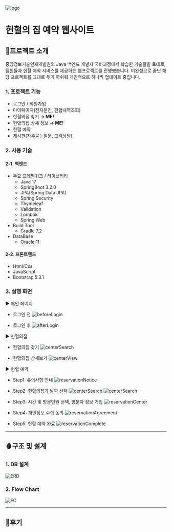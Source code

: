 ![logo](https://github.com/co-smicDust/bookingsystem/blob/master/redbank.PNG)
# 헌혈의 집 예약 웹사이트

## 💉프로젝트 소개
중앙정보기술인재개발원의 Java 백엔드 개발자 국비과정에서 학습한 기술들을 토대로, 팀원들과 헌혈 예약 서비스를 제공하는 웹프로젝트를 진행했습니다. 
미완성으로 끝난 해당 프로젝트를 그대로 두기 아쉬워 개인적으로 하나씩 업데이트 중입니다.


### 1. 프로젝트 기능
- 로그인 / 회원가입
- 마이페이지(전자문진, 헌혈내역조회)
- 헌혈의집 찾기 **→ ME!**
- 헌혈의집 상세 정보 **→ ME!**
- 헌혈 예약 
- 게시판(자주묻는질문, 고객상담)


### 2. 사용 기술
#### 2-1. 백엔드
- 주요 프레임워크 / 라이브러리
  - Java 17
  - SpringBoot 3.2.0
  - JPA(Spring Data JPA)
  - Spring Security
  - Thymeleaf
  - Validation
  - Lombok
  - Spring Web
- Build Tool
  - Gradle 7.2
- DataBase
  - Oracle 11
#### 2-2. 프론트엔드
- Html/Css
- JavaScript
- Bootstrap 5.3.1


### 3. 실행 화면
▶ 메인 페이지

- 로그인 전
  ![beforeLogin](https://github.com/co-smicDust/bookingsystem/blob/master/main.PNG)
  
- 로그인 후
  ![afterLogin](https://github.com/co-smicDust/bookingsystem/blob/master/login_main.PNG)


▶ 헌혈의집

- 헌혈의집 찾기
  ![centerSearch](https://github.com/co-smicDust/bookingsystem/blob/master/center_search.png)

- 헌혈의집 상세보기
  ![centerView](https://github.com/co-smicDust/bookingsystem/blob/master/center_view.png)


▶ 헌혈 예약

- Step1: 유의사항 안내
  ![reservationNotice](https://github.com/co-smicDust/bookingsystem/blob/master/reservation_notice.png)
  
- Step2: 헌혈의집과 날짜 선택
  ![centerSearch](https://github.com/co-smicDust/bookingsystem/blob/master/center_search.png)
  ![centerSearch](https://github.com/co-smicDust/bookingsystem/blob/master/center_view.png)

- Step3: 시간 및 방문인원 선택, 방문자 정보 기입
  ![reservationCenter](https://github.com/co-smicDust/bookingsystem/blob/master/reservation_center.PNG)

- Step4: 개인정보 수집 동의
  ![reservationAgreement](https://github.com/co-smicDust/bookingsystem/blob/master/reservation_agreement.png)

- Step5: 헌혈 예약 완료
  ![reservationComplete](https://github.com/co-smicDust/bookingsystem/blob/master/reservation_complete.png)


---


## 🩸구조 및 설계
### 1. DB 설계
![ERD](https://github.com/co-smicDust/bookingsystem/blob/master/ERD.png)

### 2. Flow Chart
![FC](https://github.com/co-smicDust/bookingsystem/blob/master/reservation_flowchart.png)


---

## 💊후기

